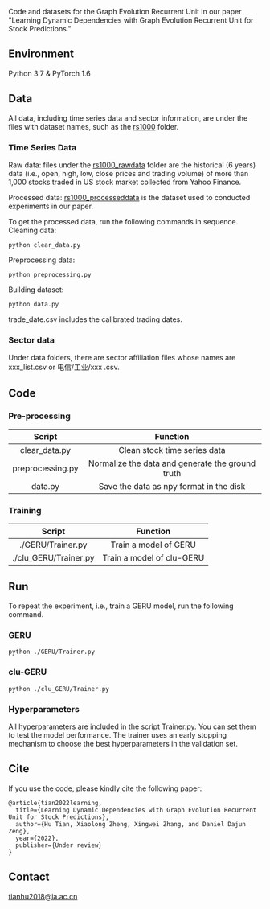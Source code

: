 Code and datasets for the Graph Evolution Recurrent Unit in our paper "Learning Dynamic Dependencies with Graph Evolution Recurrent Unit for Stock Predictions."

## Environment

Python 3.7 & PyTorch 1.6

## Data

All data, including time series data and sector information, are under the files with dataset names, such as the [rs1000](https://github.com/Hugo-CAS/GERU/tree/master/rs1000) folder.

### Time Series Data

Raw data: files under the [rs1000_rawdata](https://github.com/Hugo-CAS/GERU/tree/master/rs1000/rs1000_rawdata) folder are the historical (6 years) data (i.e., open, high, low, close prices and trading volume) of more than 1,000 stocks traded in US stock market collected from Yahoo Finance.

Processed data: [rs1000_processeddata](https://github.com/Hugo-CAS/GERU/tree/master/rs1000/rs1000_processeddata) is the dataset used to conducted experiments in our paper.

To get the processed data, run the following commands in sequence.
Cleaning data:
```
python clear_data.py
```
Preprocessing data:
```
python preprocessing.py
```
Building dataset:
```
python data.py
```
trade_date.csv includes the calibrated trading dates.

### Sector data

Under data folders, there are sector affiliation files whose names are xxx_list.csv or 电信/工业/xxx .csv.

## Code

### Pre-processing

| Script | Function |
| :-----------: | :-----------: |
| clear_data.py | Clean stock time series data |
| preprocessing.py | Normalize the data and generate the ground truth |
| data.py | Save the data as npy format in the disk|

### Training
| Script | Function |
| :-----------: | :-----------: |
| ./GERU/Trainer.py | Train a model of GERU |
| ./clu_GERU/Trainer.py | Train a model of clu-GERU |


## Run

To repeat the experiment, i.e., train a GERU model, run the following command. 

### GERU
```
python ./GERU/Trainer.py
```

### clu-GERU
```
python ./clu_GERU/Trainer.py
```

### Hyperparameters
All hyperparameters are included in the script Trainer.py. You can set them to test the model performance. The trainer uses an early stopping mechanism to choose the best hyperparameters in the validation set. 


## Cite

If you use the code, please kindly cite the following paper:
```
@article{tian2022learning,
  title={Learning Dynamic Dependencies with Graph Evolution Recurrent Unit for Stock Predictions},
  author={Hu Tian, Xiaolong Zheng, Xingwei Zhang, and Daniel Dajun Zeng},
  year={2022},
  publisher={Under review}
}
```

## Contact

tianhu2018@ia.ac.cn